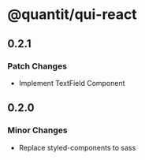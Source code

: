 # @quantit/qui-react

## 0.2.1

### Patch Changes

- Implement TextField Component

## 0.2.0

### Minor Changes

- Replace styled-components to sass
